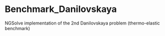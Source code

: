 # Benchmark_Danilovskaya
NGSolve implementation of the 2nd Danilovskaya problem (thermo-elastic benchmark)
